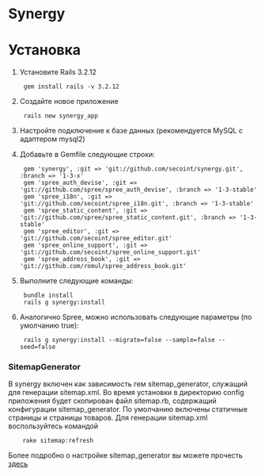 Synergy
============


Установка
============

1. Установите Rails 3.2.12
    
        gem install rails -v 3.2.12
    
1. Создайте новое приложение
    
        rails new synergy_app
    
1. Настройте подключение к базе данных (рекомендуется MySQL с адаптером mysql2)
1. Добавьте в Gemfile следующие строки:
        
        gem 'synergy', :git => 'git://github.com/secoint/synergy.git', :branch => '1-3-x'
        gem 'spree_auth_devise', :git => 'git://github.com/spree/spree_auth_devise', :branch => '1-3-stable'
        gem 'spree_i18n', :git => 'git://github.com/secoint/spree_i18n.git', :branch => '1-3-stable'
        gem 'spree_static_content', :git => 'git://github.com/spree/spree_static_content.git', :branch => '1-3-stable'
        gem 'spree_editor', :git => 'git://github.com/secoint/spree_editor.git'
        gem 'spree_online_support', :git => 'git://github.com/secoint/spree_online_support.git'
        gem 'spree_address_book', :git => 'git://github.com/romul/spree_address_book.git'
    
1. Выполните следующие команды:
    
        bundle install
        rails g synergy:install

1. Аналогично Spree, можно использовать следующие параметры (по умолчанию true):

        rails g synergy:install --migrate=false --sample=false --seed=false

### SitemapGenerator

В synergy включен как зависимость гем sitemap_generator, служащий для генерации sitemap.xml. Во время установки в директорию config приложения будет скопирован файл sitemap.rb, содержащий конфигурации sitemap_generator. По умолчанию включены статичные страницы и страницы товаров.
Для генерации sitemap.xml воспользуйтесь командой 

        rake sitemap:refresh

Более подробно о настройке sitemap_generator вы можете прочесть [здесь](https://github.com/kjvarga/sitemap_generator)